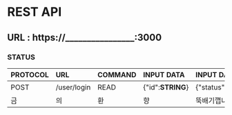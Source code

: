 # REST API

## URL : https://________________:3000

### STATUS
    

**PROTOCOL** | **URL** | **COMMAND** | **INPUT DATA** | **INPUT DATA** | **EXPLAN**
:--- | :--- | :--- | :--- | :--- | :--- |
POST| /user/login | READ | {"id":**STRING**} | {"status":**STATUS**} | 로그인
금 | 의 | 환 | 향 | 뚝배기깹니다
